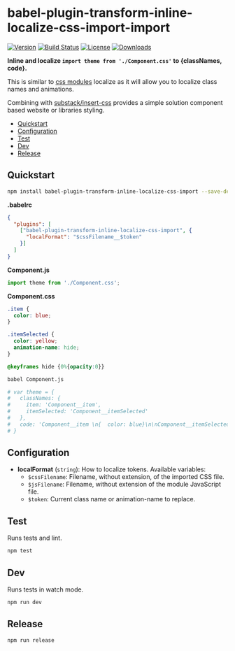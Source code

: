 # babel-plugin-transform-inline-localize-css-import-import

[![Version][version-svg]][package-url] [![Build Status][travis-svg]][travis-url] [![License][license-image]][license-url] [![Downloads][downloads-image]][downloads-url]

**Inline and localize `import theme from './Component.css'` to {classNames, code}.**

This is similar to [css modules](https://github.com/css-modules/css-modules) localize as it will allow you to localize class names and animations.

Combining with [substack/insert-css](https://github.com/substack/insert-css) provides a simple
solution component based website or libraries styling.

<!-- START doctoc generated TOC please keep comment here to allow auto update -->
<!-- DON'T EDIT THIS SECTION, INSTEAD RE-RUN doctoc TO UPDATE -->


- [Quickstart](#quickstart)
- [Configuration](#configuration)
- [Test](#test)
- [Dev](#dev)
- [Release](#release)

<!-- END doctoc generated TOC please keep comment here to allow auto update -->

## Quickstart

```sh
npm install babel-plugin-transform-inline-localize-css-import --save-dev
```

**.babelrc**
```json
{
  "plugins": [
    ["babel-plugin-transform-inline-localize-css-import", {
      "localFormat": "$cssFilename__$token"
    }]
  ]
}
```

**Component.js**
```js
import theme from './Component.css';
```

**Component.css**
```css
.item {
  color: blue;
}

.itemSelected {
  color: yellow;
  animation-name: hide;
}

@keyframes hide {0%{opacity:0}}
```

```sh
babel Component.js

# var theme = {
#   classNames: {
#     item: 'Component__item',
#     itemSelected: 'Component__itemSelected'
#   },
#   code: 'Component__item \n{  color: blue}\n\nComponent__itemSelected \n{  color: yellow;\nanimation-name: Component__hide }\n\n@keyframes Component__hide {0%{opacity: 0}}'
# }
```

## Configuration

* **localFormat** (`string`): How to localize tokens. Available variables:
  - `$cssFilename`: Filename, without extension, of the imported CSS file.
  - `$jsFilename`: Filename, without extension of the module JavaScript file.
  - `$token`: Current class name or animation-name to replace.

## Test

Runs tests and lint.

```sh
npm test
```

## Dev

Runs tests in watch mode.

```sh
npm run dev
```

## Release

```sh
npm run release
```

[version-svg]: https://img.shields.io/npm/v/babel-plugin-transform-inline-localize-css-import.svg?style=flat-square
[package-url]: https://npmjs.org/package/babel-plugin-transform-inline-localize-css-import
[travis-svg]: https://img.shields.io/travis/algolia/babel-plugin-transform-inline-localize-css-import/master.svg?style=flat-square
[travis-url]: https://travis-ci.org/algolia/babel-plugin-transform-inline-localize-css-import
[license-image]: http://img.shields.io/badge/license-MIT-green.svg?style=flat-square
[license-url]: LICENSE
[downloads-image]: https://img.shields.io/npm/dm/babel-plugin-transform-inline-localize-css-import.svg?style=flat-square
[downloads-url]: http://npm-stat.com/charts.html?package=babel-plugin-transform-inline-localize-css-import
